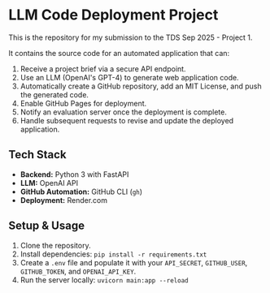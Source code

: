 # LLM Code Deployment Project

This is the repository for my submission to the TDS Sep 2025 - Project 1.

It contains the source code for an automated application that can:
1.  Receive a project brief via a secure API endpoint.
2.  Use an LLM (OpenAI's GPT-4) to generate web application code.
3.  Automatically create a GitHub repository, add an MIT License, and push the generated code.
4.  Enable GitHub Pages for deployment.
5.  Notify an evaluation server once the deployment is complete.
6.  Handle subsequent requests to revise and update the deployed application.

## Tech Stack

* **Backend:** Python 3 with FastAPI
* **LLM:** OpenAI API
* **GitHub Automation:** GitHub CLI (`gh`)
* **Deployment:** Render.com

## Setup & Usage

1.  Clone the repository.
2.  Install dependencies: `pip install -r requirements.txt`
3.  Create a `.env` file and populate it with your `API_SECRET`, `GITHUB_USER`, `GITHUB_TOKEN`, and `OPENAI_API_KEY`.
4.  Run the server locally: `uvicorn main:app --reload`